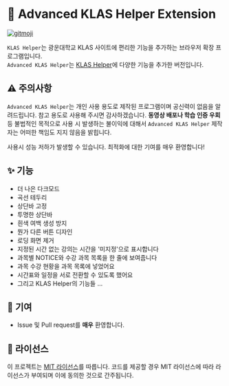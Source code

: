 # 👑 Advanced KLAS Helper Extension

[![gitmoji](https://img.shields.io/badge/gitmoji-%20😜%20😍-FFDD67.svg?style=flat-square)](https://gitmoji.dev)

`KLAS Helper`는 광운대학교 KLAS 사이트에 편리한 기능을 추가하는 브라우저 확장 프로그램입니다.  
`Advanced KLAS Helper`는 [KLAS Helper](https://github.com/klas-helper/klas-helper-extension)에 다양한 기능을 추가한 버전입니다.

## ⚠️ 주의사항

`Advanced KLAS Helper`는 개인 사용 용도로 제작된 프로그램이며 공신력이 없음을 알려드립니다. 참고 용도로 사용해 주시면 감사하겠습니다. **동영상 배포나 학습 인증 우회** 등 불법적인 목적으로 사용 시 발생하는 불이익에 대해서 `Advanced KLAS Helper` 제작자는 어떠한 책임도 지지 않음을 밝힙니다.  
  
사용시 성능 저하가 발생할 수 있습니다. 최적화에 대한 기여를 매우 환영합니다!

## ✨ 기능

- 더 나은 다크모드  
- 곡선 테두리  
- 상단바 고정  
- 투명한 상단바  
- 흰색 여백 생성 방지  
- 뭔가 다른 버튼 디자인  
- 로딩 화면 제거  
- 지정된 시간 없는 강의는 시간을 '미지정'으로 표시합니다
- 과목별 NOTICE와 수강 과목 목록을 한 줄에 보여줍니다
- 과목 수강 현황을 과목 목록에 넣었어요
- 시간표와 일정을 서로 전환할 수 있도록 했어요
- 그리고 KLAS Helper의 기능들 ...  

## 🚀 기여

* Issue 및 Pull request를 **매우** 환영합니다.

## 📄 라이선스

이 프로젝트는 [MIT 라이선스](https://github.com/jungwuk-ryu/advanced-klas/blob/main/LICENSE)를 따릅니다. 코드를 제공할 경우 MIT 라이선스에 따라 라이선스가 부여되며 이에 동의한 것으로 간주됩니다.
